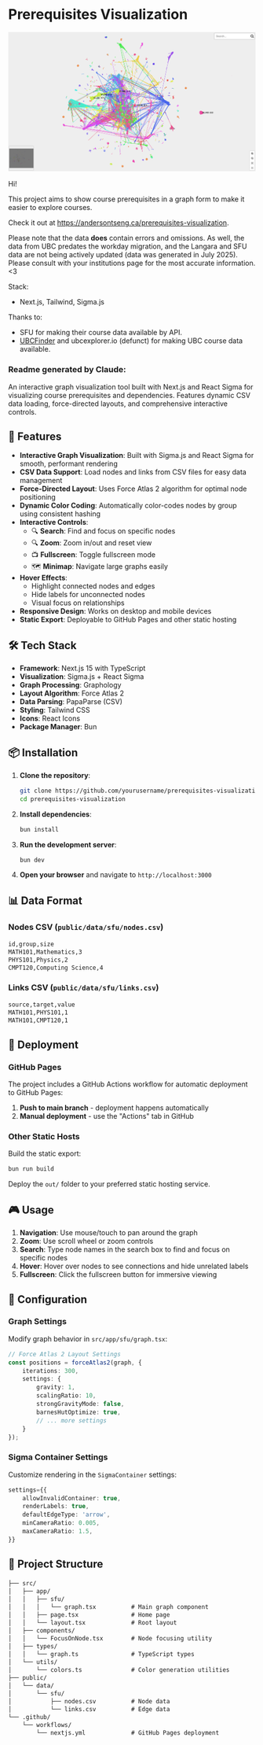 # Prerequisites Visualization

![Preview](/public/image.png)

Hi!

This project aims to show course prerequisites in a graph form to make it easier to explore courses.

Check it out at https://andersontseng.ca/prerequisites-visualization.

Please note that the data **does** contain errors and omissions. As well, the data from UBC predates the workday migration, and the Langara and SFU data are not being actively updated (data was generated in July 2025). Please consult with your institutions page for the most accurate information. <3

Stack:
- Next.js, Tailwind, Sigma.js

Thanks to:
- SFU for making their course data available by API.
- [UBCFinder](https://www.ubcfinder.com/) and ubcexplorer.io (defunct) for making UBC course data available.




### Readme generated by Claude:

An interactive graph visualization tool built with Next.js and React Sigma for visualizing course prerequisites and dependencies. Features dynamic CSV data loading, force-directed layouts, and comprehensive interactive controls.

## 🚀 Features

- **Interactive Graph Visualization**: Built with Sigma.js and React Sigma for smooth, performant rendering
- **CSV Data Support**: Load nodes and links from CSV files for easy data management
- **Force-Directed Layout**: Uses Force Atlas 2 algorithm for optimal node positioning
- **Dynamic Color Coding**: Automatically color-codes nodes by group using consistent hashing
- **Interactive Controls**:
  - 🔍 **Search**: Find and focus on specific nodes
  - 🔍 **Zoom**: Zoom in/out and reset view
  - 📺 **Fullscreen**: Toggle fullscreen mode
  - 🗺️ **Minimap**: Navigate large graphs easily
- **Hover Effects**: 
  - Highlight connected nodes and edges
  - Hide labels for unconnected nodes
  - Visual focus on relationships
- **Responsive Design**: Works on desktop and mobile devices
- **Static Export**: Deployable to GitHub Pages and other static hosting

## 🛠️ Tech Stack

- **Framework**: Next.js 15 with TypeScript
- **Visualization**: Sigma.js + React Sigma
- **Graph Processing**: Graphology
- **Layout Algorithm**: Force Atlas 2
- **Data Parsing**: PapaParse (CSV)
- **Styling**: Tailwind CSS
- **Icons**: React Icons
- **Package Manager**: Bun

## 📦 Installation

1. **Clone the repository**:
   ```bash
   git clone https://github.com/yourusername/prerequisites-visualization.git
   cd prerequisites-visualization
   ```

2. **Install dependencies**:
   ```bash
   bun install
   ```

3. **Run the development server**:
   ```bash
   bun dev
   ```

4. **Open your browser** and navigate to `http://localhost:3000`

## 📊 Data Format

### Nodes CSV (`public/data/sfu/nodes.csv`)
```csv
id,group,size
MATH101,Mathematics,3
PHYS101,Physics,2
CMPT120,Computing Science,4
```

### Links CSV (`public/data/sfu/links.csv`)
```csv
source,target,value
MATH101,PHYS101,1
MATH101,CMPT120,1
```

## 🚀 Deployment

### GitHub Pages

The project includes a GitHub Actions workflow for automatic deployment to GitHub Pages:

1. **Push to main branch** - deployment happens automatically
2. **Manual deployment** - use the "Actions" tab in GitHub

### Other Static Hosts

Build the static export:
```bash
bun run build
```

Deploy the `out/` folder to your preferred static hosting service.

## 🎮 Usage

1. **Navigation**: Use mouse/touch to pan around the graph
2. **Zoom**: Use scroll wheel or zoom controls
3. **Search**: Type node names in the search box to find and focus on specific nodes
4. **Hover**: Hover over nodes to see connections and hide unrelated labels
5. **Fullscreen**: Click the fullscreen button for immersive viewing

## 🔧 Configuration

### Graph Settings

Modify graph behavior in `src/app/sfu/graph.tsx`:

```typescript
// Force Atlas 2 Layout Settings
const positions = forceAtlas2(graph, {
    iterations: 300,
    settings: {
        gravity: 1,
        scalingRatio: 10,
        strongGravityMode: false,
        barnesHutOptimize: true,
        // ... more settings
    }
});
```

### Sigma Container Settings

Customize rendering in the `SigmaContainer` settings:

```typescript
settings={{
    allowInvalidContainer: true,
    renderLabels: true,
    defaultEdgeType: 'arrow',
    minCameraRatio: 0.005,
    maxCameraRatio: 1.5,
}}
```

## 📁 Project Structure

```
├── src/
│   ├── app/
│   │   ├── sfu/
│   │   │   └── graph.tsx          # Main graph component
│   │   ├── page.tsx               # Home page
│   │   └── layout.tsx             # Root layout
│   ├── components/
│   │   └── FocusOnNode.tsx        # Node focusing utility
│   ├── types/
│   │   └── graph.ts               # TypeScript types
│   └── utils/
│       └── colors.ts              # Color generation utilities
├── public/
│   └── data/
│       └── sfu/
│           ├── nodes.csv          # Node data
│           └── links.csv          # Edge data
└── .github/
    └── workflows/
        └── nextjs.yml             # GitHub Pages deployment
```
